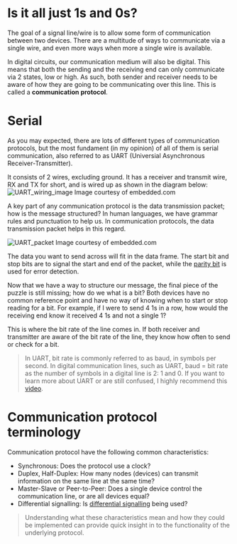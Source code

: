 # Is it all just 1s and 0s? 
The goal of a signal line/wire is to allow some form of communication between two devices. There are a multitude of ways to communicate via a single wire, and even more ways when more a single wire is available.

In digital circuits, our communication medium will also be digital. This means that both the sending and the receiving end can only communicate via 2 states, low or high. As such, both sender and receiver needs to be aware of how they are going to be communicating over this line. This is called a **communication protocol**. 

# Serial 
As you may expected, there are lots of different types of communication protocols, but the most fundament (in my opinion) of all of them is serial communication, also referred to as UART (Universial Asynchronous Receiver-Transmitter). 

It consists of 2 wires, excluding ground. It has a receiver and transmit wire, RX and TX for short, and is wired up as shown in the diagram below: 
![UART_wiring_image](https://www.embedded.com/wp-content/uploads/2021/01/01adi_f01.jpg)
Image courtesy of embedded.com 

A key part of any communication protocol is the data transmission packet; how is the message structured? In human languages, we have grammar rules and punctuation to help us. In communication protocols, the data transmission packet helps in this regard. 

![UART_packet](https://www.embedded.com/wp-content/uploads/2021/01/01adi_f03.jpg)
Image courtesy of embedded.com

The data you want to send across will fit in the data frame. The start bit and stop bits are to signal the start and end of the packet, while the [parity bit](https://en.wikipedia.org/wiki/Parity_bit) is used for error detection.

Now that we have a way to structure our message, the final piece of the puzzle is still missing; how do we what is a bit? Both devices have no common reference point and have no way of knowing when to start or stop reading for a bit. For example, if I were to send 4 1s in a row, how would the receiving end know it received 4 1s and not a single 1? 

This is where the bit rate of the line comes in. If both receiver and transmitter are aware of the bit rate of the line, they know how often to send or check for a bit. 

> In UART, bit rate is commonly referred to as baud, in symbols per second. In digital communication lines, such as UART, baud = bit rate as the number of symbols in a digital line is 2: 1 and 0. If you want to learn more about UART or are still confused, I highly recommend this [video](https://www.youtube.com/watch?v=IyGwvGzrqp8).

# Communication protocol terminology
Communication protocol have the following common characteristics: 
- Synchronous: Does the protocol use a clock? 
- Duplex, Half-Duplex: How many nodes (devices) can transmit information on the same line at the same time? 
- Master-Slave or Peer-to-Peer: Does a single device control the communication line, or are all devices equal?
- Differential signalling: Is [differential signalling](https://en.wikipedia.org/wiki/Differential_signalling) being used? 
> Understanding what these characteristics mean and how they could be implemented can provide quick insight in to the functionality of the underlying protocol. 



